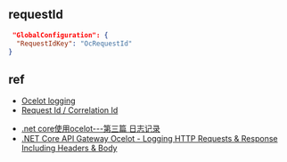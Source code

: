 

## requestId
```json
 "GlobalConfiguration": {
  "RequestIdKey": "OcRequestId"
}
```

## ref
+ [Ocelot logging](https://ocelot.readthedocs.io/en/latest/features/logging.html)
+ [Request Id / Correlation Id](https://ocelot.readthedocs.io/en/latest/features/requestid.html)
<!-- samples -->
+ [.net core使用ocelot---第三篇 日志记录](https://www.cnblogs.com/xlxr45/p/11321201.html)
+ [.NET Core API Gateway Ocelot - Logging HTTP Requests & Response Including Headers & Body](https://www.abhith.net/blog/dotnet-core-api-gateway-ocelot-logging-http-requests-response-including-headers-body/)